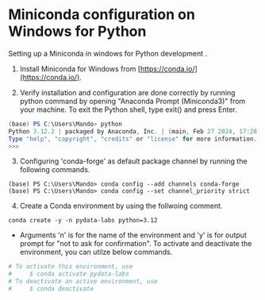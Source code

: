 # Miniconda configuration on Windows for Python
Setting up a Miniconda in windows for Python development . 

1. Install Miniconda for Windows from [https://conda.io/](https://conda.io/).

2. Verify installation and configuration are done correctly by running python command by opening "Anaconda Prompt (Miniconda3)" from your machine.  To exit the Python shell, type exit() and press Enter.
```powershell
(base) PS C:\Users\Mando> python
Python 3.12.2 | packaged by Anaconda, Inc. | (main, Feb 27 2024, 17:28:07) [MSC v.1916 64 bit (AMD64)] on win32
Type "help", "copyright", "credits" or "license" for more information.
>>>
```

3. Configuring 'conda-forge' as default package channel by running the following commands. 
```
(base) PS C:\Users\Mando> conda config --add channels conda-forge
(base) PS C:\Users\Mando> conda config --set channel_priority strict
```

4. Create a Conda environment by using the follwoing comment. 

```
conda create -y -n pydata-labs python=3.12
```
- Arguments 'n' is for the name of the environment and 'y' is for output prompt for "not to ask for confirmation". To activate and deactivate the environment, you can utilze below commands. 
```python
# To activate this environment, use
#     $ conda activate pydata-labs
# To deactivate an active environment, use
#     $ conda deactivate
```
